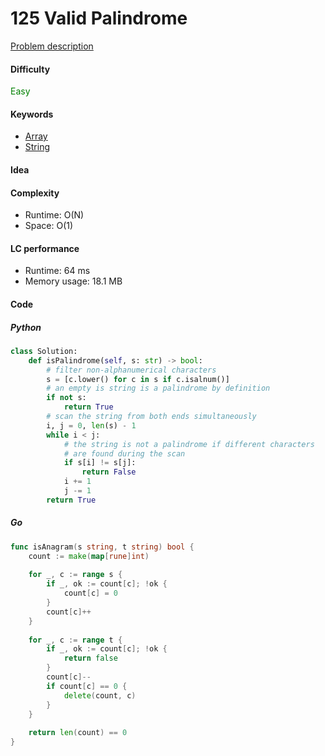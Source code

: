 125 Valid Palindrome
=======================
[Problem description](https://leetcode.com/problems/valid-palindrome/)

#### Difficulty
<span style="color:green">Easy</span>

#### Keywords
- [Array](../categories/array.md)
- [String](../categories/strings.md)

#### Idea

#### Complexity
- Runtime: O(N)
- Space: O(1)

#### LC performance
- Runtime: 64 ms
- Memory usage: 18.1 MB

#### Code
##### Python
```python
class Solution:
    def isPalindrome(self, s: str) -> bool:
        # filter non-alphanumerical characters
        s = [c.lower() for c in s if c.isalnum()]
        # an empty is string is a palindrome by definition
        if not s:
            return True 
        # scan the string from both ends simultaneously
        i, j = 0, len(s) - 1
        while i < j:
            # the string is not a palindrome if different characters 
            # are found during the scan
            if s[i] != s[j]:
                return False 
            i += 1
            j -= 1
        return True 
```

##### Go
```go
func isAnagram(s string, t string) bool {
    count := make(map[rune]int)
    
    for _, c := range s {
        if _, ok := count[c]; !ok {
            count[c] = 0
        }
        count[c]++
    }
    
    for _, c := range t {
        if _, ok := count[c]; !ok {
            return false
        }
        count[c]--
        if count[c] == 0 {
            delete(count, c)
        }
    }
    
    return len(count) == 0
}
```